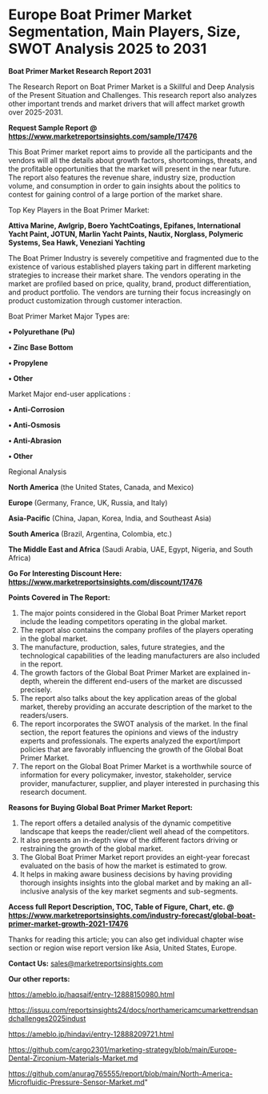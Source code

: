 # Europe Boat Primer Market Segmentation, Main Players, Size, SWOT Analysis 2025 to 2031

<strong>Boat Primer Market Research Report 2031</strong>

The Research Report on Boat Primer Market is a Skillful and Deep Analysis of the Present Situation and Challenges. This research report also analyzes other important trends and market drivers that will affect market growth over 2025-2031.

<strong>Request Sample Report @ <a href=https://www.marketreportsinsights.com/sample/17476>https://www.marketreportsinsights.com/sample/17476</a></strong>

This Boat Primer market report aims to provide all the participants and the vendors will all the details about growth factors, shortcomings, threats, and the profitable opportunities that the market will present in the near future. The report also features the revenue share, industry size, production volume, and consumption in order to gain insights about the politics to contest for gaining control of a large portion of the market share.

Top Key Players in the Boat Primer Market:

<strong>Attiva Marine, Awlgrip, Boero YachtCoatings, Epifanes, International Yacht Paint, JOTUN, Marlin Yacht Paints, Nautix, Norglass, Polymeric Systems, Sea Hawk, Veneziani Yachting</strong>

The Boat Primer Industry is severely competitive and fragmented due to the existence of various established players taking part in different marketing strategies to increase their market share. The vendors operating in the market are profiled based on price, quality, brand, product differentiation, and product portfolio. The vendors are turning their focus increasingly on product customization through customer interaction.

Boat Primer Market Major Types are:

<strong>• Polyurethane (Pu)

• Zinc Base Bottom

• Propylene

• Other</strong>

Market Major end-user applications :

<strong>• Anti-Corrosion

• Anti-Osmosis

• Anti-Abrasion

• Other</strong>

Regional Analysis

</u><strong><b>North America</b></strong> (the United States, Canada, and Mexico)

<strong><b>Europe </b></strong>(Germany, France, UK, Russia, and Italy)

<strong><b>Asia-Pacific</b></strong> (China, Japan, Korea, India, and Southeast Asia)

<strong><b>South America</b></strong> (Brazil, Argentina, Colombia, etc.)

<strong><b>The Middle East and Africa</b></strong> (Saudi Arabia, UAE, Egypt, Nigeria, and South Africa)

<strong>Go For Interesting Discount Here: <a href=https://www.marketreportsinsights.com/discount/17476>https://www.marketreportsinsights.com/discount/17476</a></strong>

<strong>Points Covered in The Report:</strong>
<ol>
  <li>The major points considered in the Global Boat Primer Market report include the leading competitors operating in the global market.</li>
  <li>The report also contains the company profiles of the players operating in the global market.</li>
  <li>The manufacture, production, sales, future strategies, and the technological capabilities of the leading manufacturers are also included in the report.</li>
  <li>The growth factors of the Global Boat Primer Market are explained in-depth, wherein the different end-users of the market are discussed precisely.</li>
  <li>The report also talks about the key application areas of the global market, thereby providing an accurate description of the market to the readers/users.</li>
  <li>The report incorporates the SWOT analysis of the market. In the final section, the report features the opinions and views of the industry experts and professionals. The experts analyzed the export/import policies that are favorably influencing the growth of the Global Boat Primer Market.</li>
  <li>The report on the Global Boat Primer Market is a worthwhile source of information for every policymaker, investor, stakeholder, service provider, manufacturer, supplier, and player interested in purchasing this research document.</li>
</ol>
<strong>Reasons for Buying Global Boat Primer Market Report:</strong>

<ol>
  <li>The report offers a detailed analysis of the dynamic competitive landscape that keeps the reader/client well ahead of the competitors.</li>
  <li>It also presents an in-depth view of the different factors driving or restraining the growth of the global market.</li>
  <li>The Global Boat Primer Market report provides an eight-year forecast evaluated on the basis of how the market is estimated to grow.</li>
  <li>It helps in making aware business decisions by having providing thorough insights insights into the global market and by making an all-inclusive analysis of the key market segments and sub-segments.</li>
</ol>
<strong>Access full Report Description, TOC, Table of Figure, Chart, etc. @ <a href=https://www.marketreportsinsights.com/industry-forecast/global-boat-primer-market-growth-2021-17476>https://www.marketreportsinsights.com/industry-forecast/global-boat-primer-market-growth-2021-17476</a></strong>


Thanks for reading this article; you can also get individual chapter wise section or region wise report version like Asia, United States, Europe.

<strong>Contact Us:</strong>
sales@marketreportsinsights.com

<strong>Our other reports:</strong>

<a href=https://ameblo.jp/haqsaif/entry-12888150980.html>https://ameblo.jp/haqsaif/entry-12888150980.html</a>

<a href=https://issuu.com/reportsinsights24/docs/northamericamcumarkettrendsandchallenges2025indust>https://issuu.com/reportsinsights24/docs/northamericamcumarkettrendsandchallenges2025indust</a>

<a href=https://ameblo.jp/hindavi/entry-12888209721.html>https://ameblo.jp/hindavi/entry-12888209721.html</a>

<a href=https://github.com/cargo2301/marketing-strategy/blob/main/Europe-Dental-Zirconium-Materials-Market.md>https://github.com/cargo2301/marketing-strategy/blob/main/Europe-Dental-Zirconium-Materials-Market.md</a>

<a href=https://github.com/anurag765555/report/blob/main/North-America-Microfluidic-Pressure-Sensor-Market.md>https://github.com/anurag765555/report/blob/main/North-America-Microfluidic-Pressure-Sensor-Market.md</a>"

